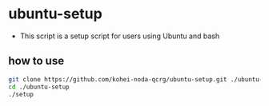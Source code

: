 # ubuntu-setup

- This script is a setup script for users using Ubuntu and bash

## how to use

```sh
git clone https://github.com/kohei-noda-qcrg/ubuntu-setup.git ./ubuntu-setup
cd ./ubuntu-setup
./setup
```
